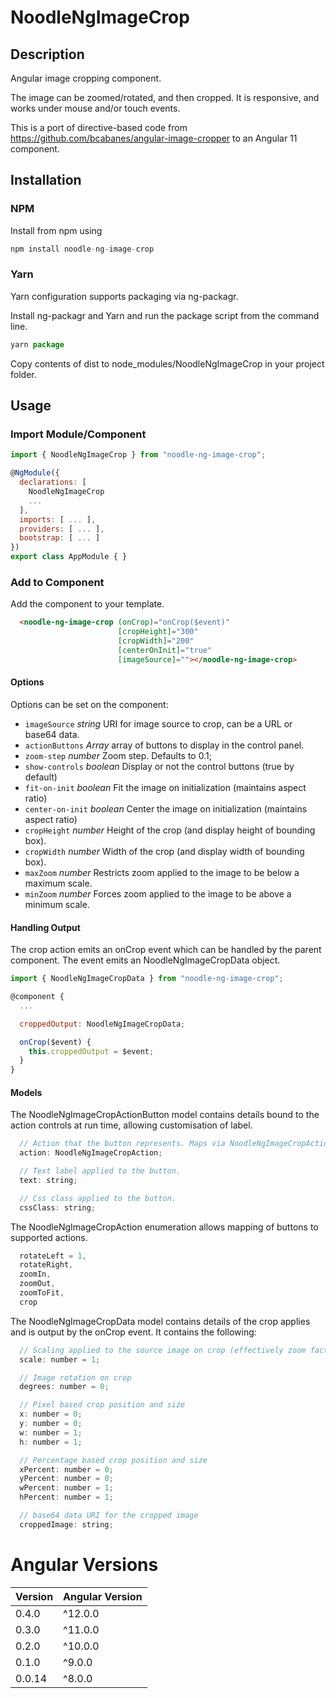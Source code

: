# NoodleNgImageCrop

## Description

Angular image cropping component.

The image can be zoomed/rotated, and then cropped. It is responsive, and works under mouse and/or touch events.

This is a port of directive-based code from https://github.com/bcabanes/angular-image-cropper to an Angular 11 component.

## Installation
### NPM

Install from npm using 

``` javascript
npm install noodle-ng-image-crop
```

### Yarn

Yarn configuration supports packaging via ng-packagr.

Install ng-packagr and Yarn and run the package script from the command line.

```javascript
yarn package
```

Copy contents of dist to node_modules/NoodleNgImageCrop in your project folder.

## Usage

### Import Module/Component

``` javascript
import { NoodleNgImageCrop } from "noodle-ng-image-crop";

@NgModule({
  declarations: [
    NoodleNgImageCrop
    ...
  ],
  imports: [ ... ],
  providers: [ ... ],
  bootstrap: [ ... ]
})
export class AppModule { }
```

### Add to Component

Add the component to your template.

```html
  <noodle-ng-image-crop (onCrop)="onCrop($event)"
                        [cropHeight]="300"
                        [cropWidth]="200"
                        [centerOnInit]="true"
                        [imageSource]=""></noodle-ng-image-crop>
```
#### Options

Options can be set on the component:
<!--*```check-cross-origin boolean Enable cross origin or not-->
* `imageSource` _string_ URI for image source to crop, can be a URL or base64 data.
* `actionButtons` _Array<NoodleNgImageCropActionButton>_ array of buttons to display in the control panel.
* `zoom-step` _number_ Zoom step. Defaults to 0.1;
* `show-controls` _boolean_ Display or not the control buttons (true by default)
* `fit-on-init` _boolean_ Fit the image on initialization (maintains aspect ratio)
* `center-on-init` _boolean_ Center the image on initialization (maintains aspect ratio)
* `cropHeight` _number_ Height of the crop (and display height of bounding box).
* `cropWidth` _number_ Width of the crop (and display width of bounding box).
* `maxZoom` _number_ Restricts zoom applied to the image to be below a maximum scale.
* `minZoom` _number_ Forces zoom applied to the image to be above a minimum scale.

#### Handling Output

The crop action emits an onCrop event which can be handled by the parent component. The event emits an NoodleNgImageCropData object.

```javascript
import { NoodleNgImageCropData } from "noodle-ng-image-crop";

@component {
  ...

  croppedOutput: NoodleNgImageCropData;

  onCrop($event) {
    this.croppedOutput = $event;
  }
}
```

#### Models

The NoodleNgImageCropActionButton model contains details bound to the action controls at run time, allowing customisation of label.

```javascript
  // Action that the button represents. Maps via NoodleNgImageCropAction enumeration to a set of supported actions.
  action: NoodleNgImageCropAction;

  // Text label applied to the button.
  text: string;

  // Css class applied to the button.
  cssClass: string;
```

The NoodleNgImageCropAction enumeration allows mapping of buttons to supported actions.
```javascript
  rotateLeft = 1,
  rotateRight,
  zoomIn,
  zoomOut,
  zoomToFit,
  crop
```

The NoodleNgImageCropData model contains details of the crop applies and is output by the onCrop event. It contains the following:

```javascript
  // Scaling applied to the source image on crop (effectively zoom factor)
  scale: number = 1;

  // Image rotation on crop
  degrees: number = 0;

  // Pixel based crop position and size
  x: number = 0;
  y: number = 0;
  w: number = 1;  
  h: number = 1;

  // Percentage based crop position and size
  xPercent: number = 0;
  yPercent: number = 0;
  wPercent: number = 1;
  hPercent: number = 1;

  // base64 data URI for the cropped image
  croppedImage: string;
```

# Angular Versions
| Version | Angular Version |
| --- | --- |
| 0.4.0 | ^12.0.0 |
| 0.3.0 | ^11.0.0 |
| 0.2.0 | ^10.0.0 |
| 0.1.0 | ^9.0.0 |
| 0.0.14 | ^8.0.0 |
